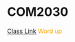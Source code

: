 # COM2030
[Class Link](http://vanhoesenj.github.io/data.html)
<span style="color:orange;">Word up</span>

